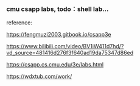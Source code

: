 ### cmu csapp labs, todo：shell lab...
reference: 

https://fengmuzi2003.gitbook.io/csapp3e 

https://www.bilibili.com/video/BV1iW411d7hd/?vd_source=481416d276f3f640ad19da75347d86ed

https://csapp.cs.cmu.edu/3e/labs.html

https://wdxtub.com/work/
